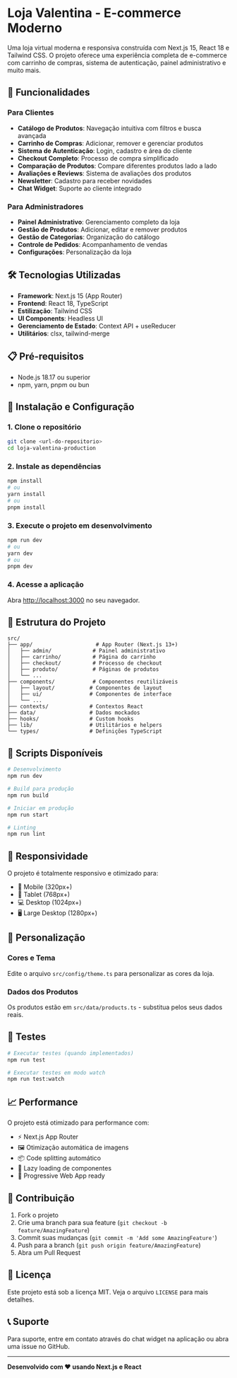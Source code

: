 # Loja Valentina - E-commerce Moderno

Uma loja virtual moderna e responsiva construída com Next.js 15, React 18 e Tailwind CSS. O projeto oferece uma experiência completa de e-commerce com carrinho de compras, sistema de autenticação, painel administrativo e muito mais.

## 🚀 Funcionalidades

### Para Clientes
- **Catálogo de Produtos**: Navegação intuitiva com filtros e busca avançada
- **Carrinho de Compras**: Adicionar, remover e gerenciar produtos
- **Sistema de Autenticação**: Login, cadastro e área do cliente
- **Checkout Completo**: Processo de compra simplificado
- **Comparação de Produtos**: Compare diferentes produtos lado a lado
- **Avaliações e Reviews**: Sistema de avaliações dos produtos
- **Newsletter**: Cadastro para receber novidades
- **Chat Widget**: Suporte ao cliente integrado

### Para Administradores
- **Painel Administrativo**: Gerenciamento completo da loja
- **Gestão de Produtos**: Adicionar, editar e remover produtos
- **Gestão de Categorias**: Organização do catálogo
- **Controle de Pedidos**: Acompanhamento de vendas
- **Configurações**: Personalização da loja

## 🛠️ Tecnologias Utilizadas

- **Framework**: Next.js 15 (App Router)
- **Frontend**: React 18, TypeScript
- **Estilização**: Tailwind CSS
- **UI Components**: Headless UI
- **Gerenciamento de Estado**: Context API + useReducer
- **Utilitários**: clsx, tailwind-merge

## 📋 Pré-requisitos

- Node.js 18.17 ou superior
- npm, yarn, pnpm ou bun

## 🚀 Instalação e Configuração

### 1. Clone o repositório
```bash
git clone <url-do-repositorio>
cd loja-valentina-production
```

### 2. Instale as dependências
```bash
npm install
# ou
yarn install
# ou
pnpm install
```

### 3. Execute o projeto em desenvolvimento
```bash
npm run dev
# ou
yarn dev
# ou
pnpm dev
```

### 4. Acesse a aplicação
Abra [http://localhost:3000](http://localhost:3000) no seu navegador.

## 📁 Estrutura do Projeto

```
src/
├── app/                    # App Router (Next.js 13+)
│   ├── admin/             # Painel administrativo
│   ├── carrinho/          # Página do carrinho
│   ├── checkout/          # Processo de checkout
│   ├── produto/           # Páginas de produtos
│   └── ...
├── components/            # Componentes reutilizáveis
│   ├── layout/           # Componentes de layout
│   ├── ui/               # Componentes de interface
│   └── ...
├── contexts/             # Contextos React
├── data/                 # Dados mockados
├── hooks/                # Custom hooks
├── lib/                  # Utilitários e helpers
└── types/                # Definições TypeScript
```

## 🔧 Scripts Disponíveis

```bash
# Desenvolvimento
npm run dev

# Build para produção
npm run build

# Iniciar em produção
npm run start

# Linting
npm run lint
```


## 📱 Responsividade

O projeto é totalmente responsivo e otimizado para:
- 📱 Mobile (320px+)
- 📱 Tablet (768px+)
- 💻 Desktop (1024px+)
- 🖥️ Large Desktop (1280px+)

## 🎨 Personalização

### Cores e Tema
Edite o arquivo `src/config/theme.ts` para personalizar as cores da loja.

### Dados dos Produtos
Os produtos estão em `src/data/products.ts` - substitua pelos seus dados reais.

## 🧪 Testes

```bash
# Executar testes (quando implementados)
npm run test

# Executar testes em modo watch
npm run test:watch
```

## 📈 Performance

O projeto está otimizado para performance com:
- ⚡ Next.js App Router
- 🖼️ Otimização automática de imagens
- 📦 Code splitting automático
- 🎯 Lazy loading de componentes
- 📱 Progressive Web App ready

## 🤝 Contribuição

1. Fork o projeto
2. Crie uma branch para sua feature (`git checkout -b feature/AmazingFeature`)
3. Commit suas mudanças (`git commit -m 'Add some AmazingFeature'`)
4. Push para a branch (`git push origin feature/AmazingFeature`)
5. Abra um Pull Request

## 📄 Licença

Este projeto está sob a licença MIT. Veja o arquivo `LICENSE` para mais detalhes.

## 📞 Suporte

Para suporte, entre em contato através do chat widget na aplicação ou abra uma issue no GitHub.

---

**Desenvolvido com ❤️ usando Next.js e React**
